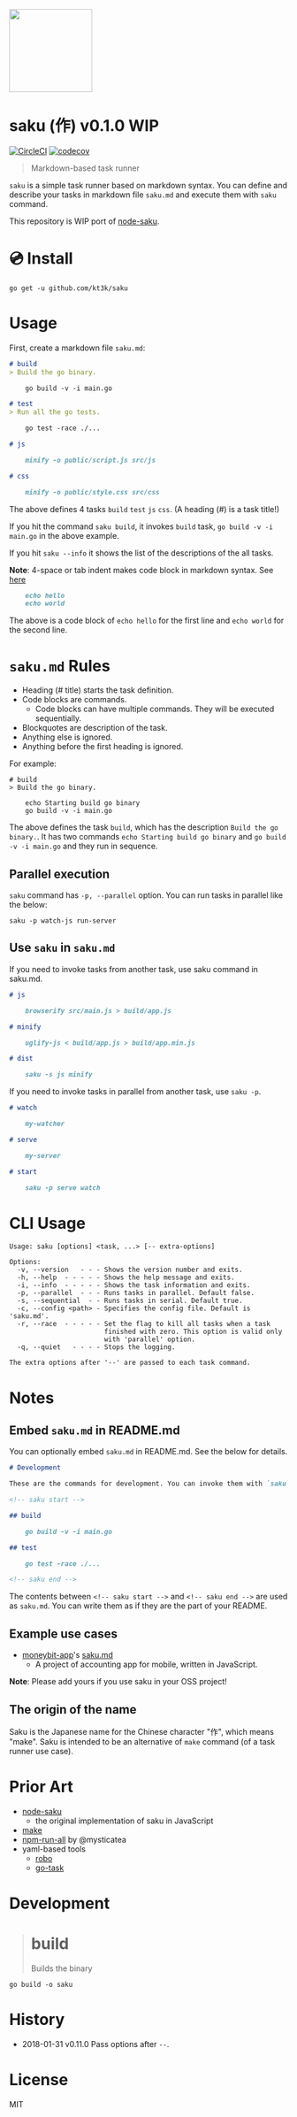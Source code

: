 <img width="150" src="https://kt3k.github.io/saku/media/saku-logo.svg" />

# saku (作) v0.1.0 WIP

[![CircleCI](https://circleci.com/gh/kt3k/saku.svg?style=svg)](https://circleci.com/gh/kt3k/saku)
[![codecov](https://codecov.io/gh/kt3k/saku/branch/master/graph/badge.svg)](https://codecov.io/gh/kt3k/saku)

> Markdown-based task runner

`saku` is a simple task runner based on markdown syntax. You can define and describe your tasks in markdown file `saku.md` and execute them with `saku` command.

This repository is WIP port of [node-saku][].

# :cd: Install

    go get -u github.com/kt3k/saku

# Usage

First, create a markdown file `saku.md`:

```md
# build
> Build the go binary.

    go build -v -i main.go

# test
> Run all the go tests.

    go test -race ./...

# js

    minify -o public/script.js src/js

# css

    minify -o public/style.css src/css
```

The above defines 4 tasks `build` `test` `js` `css`. (A heading (#) is a task title!)

If you hit the command `saku build`, it invokes `build` task, `go build -v -i main.go` in the above example.

If you hit `saku --info` it shows the list of the descriptions of the all tasks.

**Note**: 4-space or tab indent makes code block in markdown syntax. See [here](https://daringfireball.net/projects/markdown/syntax#precode)

```md
    echo hello
    echo world
```

The above is a code block of `echo hello` for the first line and `echo world` for the second line.

# `saku.md` Rules

- Heading (# title) starts the task definition.
- Code blocks are commands.
  - Code blocks can have multiple commands. They will be executed sequentially.
- Blockquotes are description of the task.
- Anything else is ignored.
- Anything before the first heading is ignored.

For example:

```
# build
> Build the go binary.

    echo Starting build go binary
    go build -v -i main.go
```

The above defines the task `build`, which has the description `Build the go binary.`. It has two commands `echo Starting build go binary` and `go build -v -i main.go` and they run in sequence.

## Parallel execution

`saku` command has `-p, --parallel` option. You can run tasks in parallel like the below:

```
saku -p watch-js run-server
```

## Use `saku` in `saku.md`

If you need to invoke tasks from another task, use saku command in saku.md.

```md
# js

    browserify src/main.js > build/app.js

# minify

    uglify-js < build/app.js > build/app.min.js

# dist

    saku -s js minify
```

If you need to invoke tasks in parallel from another task, use `saku -p`.

```md
# watch

    my-watcher

# serve

    my-server

# start

    saku -p serve watch
```

# CLI Usage

```
Usage: saku [options] <task, ...> [-- extra-options]

Options:
  -v, --version   - - - Shows the version number and exits.
  -h, --help  - - - - - Shows the help message and exits.
  -i, --info  - - - - - Shows the task information and exits.
  -p, --parallel  - - - Runs tasks in parallel. Default false.
  -s, --sequential  - - Runs tasks in serial. Default true.
  -c, --config <path> - Specifies the config file. Default is 'saku.md'.
  -r, --race  - - - - - Set the flag to kill all tasks when a task
                        finished with zero. This option is valid only
                        with 'parallel' option.
  -q, --quiet   - - - - Stops the logging.

The extra options after '--' are passed to each task command.
```

# Notes

## Embed `saku.md` in README.md

You can optionally embed `saku.md` in README.md. See the below for details.

```md
# Development

These are the commands for development. You can invoke them with `saku` command.

<!-- saku start -->

## build

    go build -v -i main.go

## test

    go test -race ./...

<!-- saku end -->
```

The contents between `<!-- saku start -->` and `<!-- saku end -->` are used as `saku.md`. You can write them as if they are the part of your README.

## Example use cases

- [moneybit-app](https://github.com/kt3k/moneybit-app)'s [saku.md](https://github.com/kt3k/moneybit-app/blob/master/saku.md)
  - A project of accounting app for mobile, written in JavaScript.

**Note**: Please add yours if you use saku in your OSS project!

## The origin of the name

Saku is the Japanese name for the Chinese character "作", which means "make". Saku is intended to be an alternative of `make` command (of a task runner use case).

# Prior Art

- [node-saku][]
  - the original implementation of saku in JavaScript
- [make][]
- [npm-run-all][] by @mysticatea
- yaml-based tools
  - [robo][]
  - [go-task][]

# Development

<!-- saku start -->

> # build
> Builds the binary

    go build -o saku

<!-- saku end -->

# History

- 2018-01-31   v0.11.0   Pass options after `--`.

# License

MIT

[make]: https://en.wikipedia.org/wiki/Make_(software)
[npm-run-all]: https://github.com/mysticatea/npm-run-all
[robo]: https://github.com/tj/robo
[go-task]: https://github.com/go-task/task
[node-saku]: https://github.com/kt3k/node-saku
